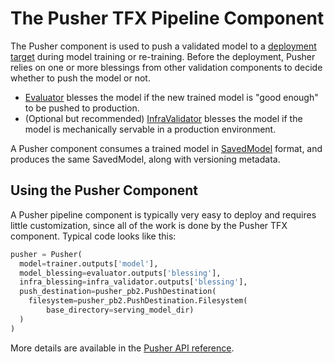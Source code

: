 # The Pusher TFX Pipeline Component

The Pusher component is used to push a validated model to a
[deployment target](index.md#deployment_targets) during model training or
re-training. Before the deployment, Pusher relies on one or more blessings from
other validation components to decide whether to push the model or not.

-   [Evaluator](evaluator) blesses the model if the new trained model is "good
    enough" to be pushed to production.
-   (Optional but recommended) [InfraValidator](infra_validator) blesses the
    model if the model is mechanically servable in a production environment.

A Pusher component consumes a trained model in [SavedModel](/guide/saved_model)
format, and produces the same SavedModel, along with versioning metadata.

## Using the Pusher Component

A Pusher pipeline component is typically very easy to deploy and requires little
customization, since all of the work is done by the Pusher TFX component.
Typical code looks like this:

```python
pusher = Pusher(
  model=trainer.outputs['model'],
  model_blessing=evaluator.outputs['blessing'],
  infra_blessing=infra_validator.outputs['blessing'],
  push_destination=pusher_pb2.PushDestination(
    filesystem=pusher_pb2.PushDestination.Filesystem(
        base_directory=serving_model_dir)
  )
)
```

More details are available in the
[Pusher API reference](https://www.tensorflow.org/tfx/api_docs/python/tfx/v1/components/Pusher).
